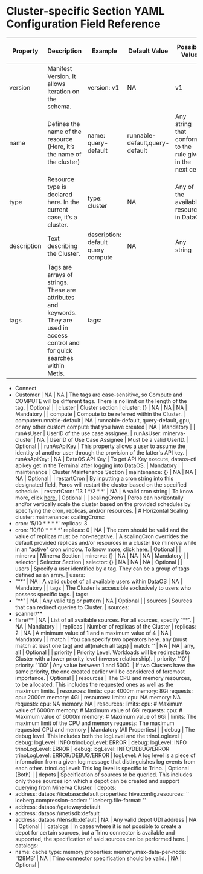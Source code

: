 # Cluster-specific Section YAML Configuration Field Reference

| Property | Description | Example | Default Value | Possible Value | Rules/ Additional Details | Field (Optional / Mandatory) |
| --- | --- | --- | --- | --- | --- | --- |
| version | Manifest Version. It allows iteration on the schema.  | version: v1  | NA | v1 | Configure all the properties according to the manifest version. Currently, it's v1. | Mandatory |
| name | Defines the name of the resource (Here, it’s the name of the cluster) | name: query-default | runnable-default,query-default | Any string that conforms to the rule given in the next cell. | The name must be less than 48 characters and conform to the following regex: [a-z]([a-z0-9]*) | Mandatory |
| type | Resource type is declared here. In the current case, it’s a cluster. | type: cluster | NA | Any of the available resources in DataOS | The name of the primitive/resource should be only in lowercase characters. Else it will throw an error. | Mandatory |
| description | Text describing the Cluster. | description: default query compute | NA | Any string | There is no limit on the length of the string | Optional |
| tags | Tags are arrays of strings. These are attributes and keywords. They are used in access control and for quick searches within Metis. | tags:
  - Connect
  - Customer | NA | NA | The tags are case-sensitive, so Compute and COMPUTE will be different tags. There is no limit on the length of the tag.  | Optional |
| cluster | Cluster section | cluster:
  {} | NA | NA | NA | Mandatory |
| compute | Compute to be referred within the Cluster. | compute:runnable-default | NA | runnable-default, query-default, gpu, or any other custom compute that you have created | NA | Mandatory |
| runAsUser | UserID of the use case assignee. | runAsUser: minerva-cluster | NA | UserID of Use Case Assignee | Must be a valid UserID. | Optional |
| runAsApiKey | This property allows a user to assume the identity of another user through the provision of the latter's API key. | runAsApiKey: <api-key> | NA | DataOS API Key  | To get API Key execute, dataos-ctl apikey get in the Terminal after logging into DataOS. | Mandatory |
| maintenance | Cluster Maintenance Section | maintenance:
  {} | NA | NA | NA | Optional |
| restartCron | By inputting a cron string into this designated field, Poros will restart the cluster based on the specified schedule.  | restartCron: '13 1 */2 * *’ | NA | A valid cron string | To know more, click [here.](../cluster/cluster_maintenance.md) | Optional |
| scalingCrons | Poros can horizontally and/or vertically scale the cluster based on the provided schedules by specifying the cron, replicas, and/or resources. | # Horizontal Scaling
cluster:
maintenance:
scalingCrons:
- cron: '5/10 * * * *'
replicas: 3
- cron: '10/10 * * * *'
replicas: 0 | NA | The corn should be valid and the value of replicas must be non-negative. | A scalingCron overrides the default provided replicas and/or resources in a cluster like minerva while in an "active" cron window. To know more, click [here](../cluster/cluster_maintenance.md). | Optional |
| minerva | Minerva Section | minerva: 
  {} | NA | NA | NA | Mandatory |
| selector | Selector Section | selector: 
  {} | NA | NA | NA | Optional |
| users | Specify a user identified by a tag. They can be a group of tags defined as an array.  | users: 
- "**”  | NA | A valid subset of all available users within DataOS | NA | Mandatory |
| tags | The Cluster is accessible exclusively to users who possess specific tags. | tags:
- "**" | NA | Any valid tag or pattern | NA | Optional |
| sources | Sources that can redirect queries to Cluster. | sources: 
- scanner/**
- flare/** | NA | List of all available sources. For all sources, specify “**”. | NA | Mandatory |
| replicas | Number of replicas of the Cluster | replicas: 2 | NA | A minimum value of 1 and a maximum value of 4 | NA | Mandatory |
| match | You can specify two operators here. any (must match at least one tag) and all(match all tags) | match: ‘’ | NA | NA | any, all | Optional |
| priority | Priority Level. Workloads will be redirected to Cluster with a lower priority level (inverse relationship). | priority: '10’ | priority: '100’ | Any value between 1 and 5000.  | If two Clusters have the same priority, the one created earlier will be considered of foremost importance.  | Optional |
| resources | The CPU and memory resources, to be allocated. This includes the requested ones as well as the maximum limits. | resources:
  limits:
    cpu: 4000m
    memory: 8Gi
  requests:
    cpu: 2000m
    memory: 4Gi | resources:
  limits:
    cpu: NA
    memory: NA
  requests:
    cpu: NA
    memory: NA | resources:
  limits:
    cpu: # Maximum value of 6000m
    memory: # Maximum value of 6Gi
  requests:
    cpu: # Maximum value of 6000m
    memory: # Maximum value of 6Gi | limits: The maximum limit of the CPU and memory
requests: The maximum requested CPU and memory | Mandatory (All Properties) |
| debug | The debug level. This includes both the logLevel and the trinoLoglevel | debug:
  logLevel: INFO
  trinoLogLevel: ERROR | debug:
  logLevel: INFO
  trinoLogLevel: ERROR | debug:
  logLevel: INFO/DEBUG/ERROR
  trinoLogLevel: ERROR/DEBUG/ERROR | logLevel: A log level is a piece of information from a given log message that distinguishes log events from each other. 
trinoLogLevel: This log level is specific to Trino. | Optional (Both) |
| depots | Specification of sources to be queried. This includes only those sources ion which a depot can be created and support querying from Minerva Cluster.  | depots:
- address: dataos://icebase:default
properties:
hive.config.resources: ‘’
iceberg.compression-codec: ‘’
iceberg.file-format: ''
- address: dataos://gateway:default
- address: dataos://metisdb:default
- address: dataos://lensdb:default | NA | Any valid depot UDl address | NA | Optional |
| catalogs | In cases where it is not possible to create a depot for certain sources, but a Trino connector is available and supported, the specification of said sources can be performed here. | catalogs:
- name: cache
type: memory
properties:
memory.max-data-per-node: '128MB’ | NA | Trino connector specification should be valid. | NA | Optional |